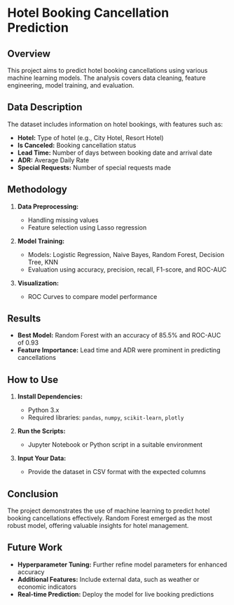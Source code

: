 # Hotel Booking Cancellation Prediction

## Overview

This project aims to predict hotel booking cancellations using various machine learning models. The analysis covers data cleaning, feature engineering, model training, and evaluation.

## Data Description

The dataset includes information on hotel bookings, with features such as:

- **Hotel:** Type of hotel (e.g., City Hotel, Resort Hotel)
- **Is Canceled:** Booking cancellation status
- **Lead Time:** Number of days between booking date and arrival date
- **ADR:** Average Daily Rate
- **Special Requests:** Number of special requests made

## Methodology

1. **Data Preprocessing:**
   - Handling missing values
   - Feature selection using Lasso regression

2. **Model Training:**
   - Models: Logistic Regression, Naive Bayes, Random Forest, Decision Tree, KNN
   - Evaluation using accuracy, precision, recall, F1-score, and ROC-AUC

3. **Visualization:**
   - ROC Curves to compare model performance

## Results

- **Best Model:** Random Forest with an accuracy of 85.5% and ROC-AUC of 0.93
- **Feature Importance:** Lead time and ADR were prominent in predicting cancellations


## How to Use

1. **Install Dependencies:**
   - Python 3.x
   - Required libraries: `pandas`, `numpy`, `scikit-learn`, `plotly`

2. **Run the Scripts:**
   - Jupyter Notebook or Python script in a suitable environment

3. **Input Your Data:**
   - Provide the dataset in CSV format with the expected columns

## Conclusion

The project demonstrates the use of machine learning to predict hotel booking cancellations effectively. Random Forest emerged as the most robust model, offering valuable insights for hotel management.

## Future Work

- **Hyperparameter Tuning:** Further refine model parameters for enhanced accuracy
- **Additional Features:** Include external data, such as weather or economic indicators
- **Real-time Prediction:** Deploy the model for live booking predictions